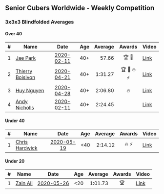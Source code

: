## Senior Cubers Worldwide - Weekly Competition
### 3x3x3 Blindfolded Averages

#### Over 40

| # | Name | Date | Age | Average | Awards | Video |
| :--: | -- | :--: | :--: | --: | :--: | -- |
| 1 | [Jae Park](../persons/jae_park.md) | [2020-02-11](results/2020-02-11.md) | 40+ | 57.66 | 🏆 🥇 | [Link](https://www.facebook.com/events/173728187264773/permalink/173945660576359/) |
| 2 | [Thierry Boisivon](../persons/thierry_boisivon.md) | [2020-04-21](results/2020-04-21.md) | 40+ | 1:31.27 | 🏆 🥇 🔥 ⚡ | [Link](https://www.facebook.com/events/1312095715657208/permalink/1316281738571939/) |
| 3 | [Huy Nguyen](../persons/huy_nguyen.md) | [2020-04-28](results/2020-04-28.md) | 40+ | 2:06.80 | 🔥 | [Link](https://www.facebook.com/events/534758690547855/permalink/535432553813802/) |
| 4 | [Andy Nicholls](../persons/andy_nicholls.md) | [2020-02-11](results/2020-02-11.md) | 40+ | 2:24.45 |  | [Link](https://www.facebook.com/events/173728187264773/permalink/174217337215858/) |

#### Under 40

| # | Name | Date | Age | Average | Awards | Video |
| :--: | -- | :--: | :--: | --: | :--: | -- |
| 1 | [Chris Hardwick](../persons/chris_hardwick.md) | [2020-05-19](results/2020-05-19.md) | <40 | 2:14.12 | 🔥 ⚡ | [Link](https://www.facebook.com/events/2608037409484307/permalink/2610947279193320/) |

#### Under 20

| # | Name | Date | Age | Average | Awards | Video |
| :--: | -- | :--: | :--: | --: | :--: | -- |
| 1 | [Zain Ali](../persons/zain_ali.md) | [2020-05-26](results/2020-05-26.md) | <20 | 1:01.73 | 🏆 | [Link](https://www.facebook.com/events/1531820936993798/permalink/1535485533294005/) |


<!-- Global site tag (gtag.js) - Google Analytics -->
<script async src="https://www.googletagmanager.com/gtag/js?id=UA-86348435-3"></script>
<script>window.dataLayer = window.dataLayer || []; function gtag() {dataLayer.push(arguments);} gtag('js', new Date()); gtag('config', 'UA-86348435-3');</script>
